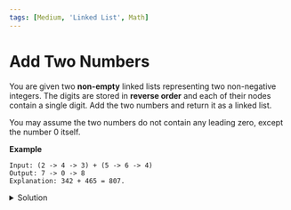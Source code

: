 ```yaml
---
tags: [Medium, 'Linked List', Math]
---
```


# Add Two Numbers

You are given two **non-empty** linked lists representing two non-negative integers. The digits are stored in **reverse order** and each of their nodes contain a single digit. Add the two numbers and return it as a linked list.

You may assume the two numbers do not contain any leading zero, except the number 0 itself.

**Example**

```
Input: (2 -> 4 -> 3) + (5 -> 6 -> 4)
Output: 7 -> 0 -> 8
Explanation: 342 + 465 = 807.
```

<details>
<summary>Solution</summary>

```javascript
/**
 * Definition for singly-linked list.
 * function ListNode(val) {
 *     this.val = val;
 *     this.next = null;
 * }
 */
/**
 * @param {ListNode} l1
 * @param {ListNode} l2
 * @return {ListNode}
 */
var addTwoNumbers = function (l1, l2) {
	var carry = 0;
	var sum = 0;
	var head = new ListNode(0);
	var now = head;
	var a = l1;
	var b = l2;
	while (a !== null || b !== null) {
		sum = (a ? a.val : 0) + (b ? b.val : 0) + carry;
		carry = Math.floor(sum / 10);
		now.next = new ListNode(sum % 10);
		now = now.next;
		a = a ? a.next : null;
		b = b ? b.next : null;
	}
	if (carry) now.next = new ListNode(carry);
	return head.next;
};
```

**Complexity:**

-   Time complexity: O(max(m,n)).
-   Space complexity: O(max(m,n)).

</details>
